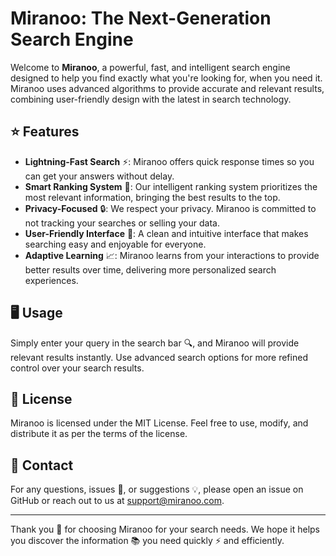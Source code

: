 # Miranoo: The Next-Generation Search Engine

Welcome to **Miranoo**, a powerful, fast, and intelligent search engine designed to help you find exactly what you're looking for, when you need it. Miranoo uses advanced algorithms to provide accurate and relevant results, combining user-friendly design with the latest in search technology.

## ⭐ Features
- **Lightning-Fast Search** ⚡: Miranoo offers quick response times so you can get your answers without delay.
- **Smart Ranking System** 🧠: Our intelligent ranking system prioritizes the most relevant information, bringing the best results to the top.
- **Privacy-Focused** 🔒: We respect your privacy. Miranoo is committed to not tracking your searches or selling your data.
- **User-Friendly Interface** 👥: A clean and intuitive interface that makes searching easy and enjoyable for everyone.
- **Adaptive Learning** 📈: Miranoo learns from your interactions to provide better results over time, delivering more personalized search experiences.

## 🖥️ Usage
Simply enter your query in the search bar 🔍, and Miranoo will provide relevant results instantly. Use advanced search options for more refined control over your search results.

## 📜 License
Miranoo is licensed under the MIT License. Feel free to use, modify, and distribute it as per the terms of the license.

## 📧 Contact
For any questions, issues 🐛, or suggestions 💡, please open an issue on GitHub or reach out to us at [support@miranoo.com](mailto:support@miranoo.com).

---

Thank you 🙏 for choosing Miranoo for your search needs. We hope it helps you discover the information 📚 you need quickly ⚡ and efficiently.
